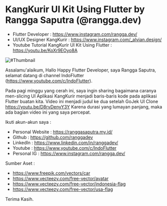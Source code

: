 # KangKurir UI Kit Using Flutter by Rangga Saputra (@rangga.dev)

- Flutter Developer : https://www.instagram.com/rangga.dev/
- UI/UX Designer KangKurir : https://www.instagram.com/_alvian.design/
- Youtube Tutorial KangKurir UI Kit Using Flutter : https://youtu.be/KoXr9EOyo8A


![#Thumbnail](https://user-images.githubusercontent.com/34878649/151729171-0ed764c1-e29a-4c8d-9c85-19886d6c21c6.png)


Assalamu'alaikum, Hallo Happy Flutter Developer, saya Rangga Saputra, selamat datang di channel IndoFlutter (https://www.youtube.com/c/IndoFlutter).

Pada pagi minggu yang cerah ini, saya ingin sharing bagaimana caranya men-slicing UI Aplikasi KangKurir menjadi baris-baris kode pada aplikasi Flutter buatan kita.
Video ini menjadi judul ke dua setelah GoJek UI Clone https://youtu.be/D8rvDenyY3Y
Karena durasi yang lumayan panjang, maka ada bagian video ini yang saya percepat.


Ikuti akun-akun saya :
- Personal Website : https://ranggasaputra.my.id/
- Github : https://github.com/ranggadev
- LinkedIn : https://www.linkedin.com/in/ranggadev/
- Youtube : https://www.youtube.com/c/IndoFlutter
- Personal IG : https://www.instagram.com/rangga.dev/


Sumber Aset :
- https://www.freepik.com/vectors/car
- https://www.vecteezy.com/free-vector/avatar
- https://www.vecteezy.com/free-vector/indonesia-flag
- https://www.vecteezy.com/free-vector/usa-flag


Terima Kasih.

